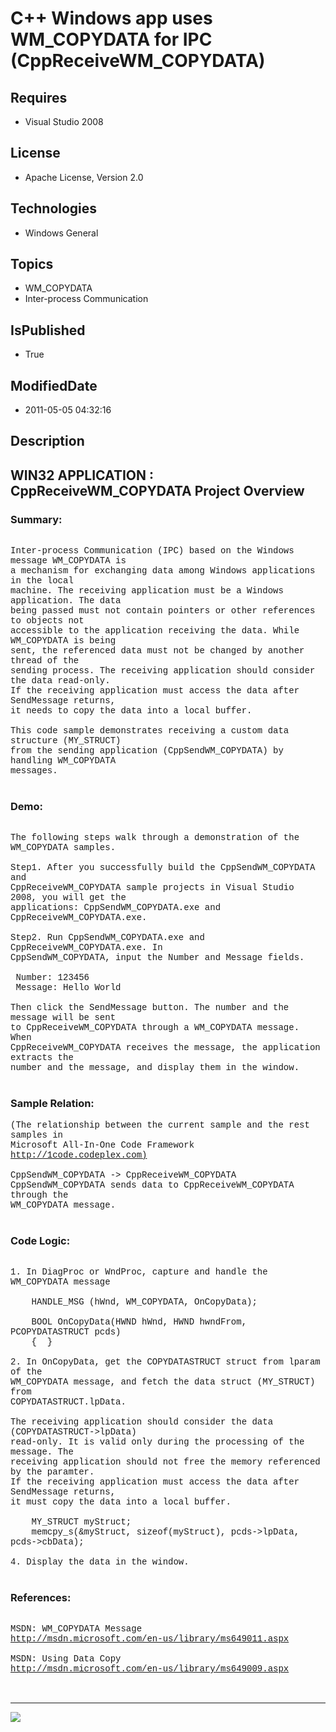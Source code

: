 # C++ Windows app uses WM_COPYDATA for IPC (CppReceiveWM_COPYDATA)
## Requires
* Visual Studio 2008
## License
* Apache License, Version 2.0
## Technologies
* Windows General
## Topics
* WM_COPYDATA
* Inter-process Communication
## IsPublished
* True
## ModifiedDate
* 2011-05-05 04:32:16
## Description

<p style="font-family:Courier New"></p>
<h2>WIN32 APPLICATION : CppReceiveWM_COPYDATA Project Overview</h2>
<p style="font-family:Courier New"></p>
<h3>Summary:</h3>
<p style="font-family:Courier New"><br>
Inter-process Communication (IPC) based on the Windows message WM_COPYDATA is <br>
a mechanism for exchanging data among Windows applications in the local <br>
machine. The receiving application must be a Windows application. The data <br>
being passed must not contain pointers or other references to objects not <br>
accessible to the application receiving the data. While WM_COPYDATA is being <br>
sent, the referenced data must not be changed by another thread of the <br>
sending process. The receiving application should consider the data read-only. <br>
If the receiving application must access the data after SendMessage returns, <br>
it needs to copy the data into a local buffer.<br>
<br>
This code sample demonstrates receiving a custom data structure (MY_STRUCT) <br>
from the sending application (CppSendWM_COPYDATA) by handling WM_COPYDATA <br>
messages.<br>
<br>
</p>
<h3>Demo:</h3>
<p style="font-family:Courier New"><br>
The following steps walk through a demonstration of the WM_COPYDATA samples.<br>
<br>
Step1. After you successfully build the CppSendWM_COPYDATA and <br>
CppReceiveWM_COPYDATA sample projects in Visual Studio 2008, you will get the <br>
applications: CppSendWM_COPYDATA.exe and CppReceiveWM_COPYDATA.exe. <br>
<br>
Step2. Run CppSendWM_COPYDATA.exe and CppReceiveWM_COPYDATA.exe. In <br>
CppSendWM_COPYDATA, input the Number and Message fields.<br>
<br>
&nbsp;Number: 123456<br>
&nbsp;Message: Hello World<br>
<br>
Then click the SendMessage button. The number and the message will be sent <br>
to CppReceiveWM_COPYDATA through a WM_COPYDATA message. When <br>
CppReceiveWM_COPYDATA receives the message, the application extracts the <br>
number and the message, and display them in the window.<br>
<br>
</p>
<h3>Sample Relation:</h3>
<p style="font-family:Courier New">(The relationship between the current sample and the rest samples in
<br>
Microsoft All-In-One Code Framework <a target="_blank" href="http://1code.codeplex.com)">
http://1code.codeplex.com)</a><br>
<br>
CppSendWM_COPYDATA -&gt; CppReceiveWM_COPYDATA<br>
CppSendWM_COPYDATA sends data to CppReceiveWM_COPYDATA through the &nbsp;<br>
WM_COPYDATA message.<br>
<br>
</p>
<h3>Code Logic:</h3>
<p style="font-family:Courier New"><br>
1. In DiagProc or WndProc, capture and handle the WM_COPYDATA message<br>
<br>
&nbsp;&nbsp;&nbsp;&nbsp;HANDLE_MSG (hWnd, WM_COPYDATA, OnCopyData);<br>
&nbsp;&nbsp;&nbsp;&nbsp;<br>
&nbsp;&nbsp;&nbsp;&nbsp;BOOL OnCopyData(HWND hWnd, HWND hwndFrom, PCOPYDATASTRUCT pcds)<br>
&nbsp;&nbsp;&nbsp;&nbsp;{ &nbsp;}<br>
<br>
2. In OnCopyData, get the COPYDATASTRUCT struct from lparam of the <br>
WM_COPYDATA message, and fetch the data struct (MY_STRUCT) from <br>
COPYDATASTRUCT.lpData.<br>
<br>
The receiving application should consider the data (COPYDATASTRUCT-&gt;lpData) <br>
read-only. It is valid only during the processing of the message. The <br>
receiving application should not free the memory referenced by the paramter. <br>
If the receiving application must access the data after SendMessage returns, <br>
it must copy the data into a local buffer. <br>
<br>
&nbsp;&nbsp;&nbsp;&nbsp;MY_STRUCT myStruct;<br>
&nbsp;&nbsp;&nbsp;&nbsp;memcpy_s(&myStruct, sizeof(myStruct), pcds-&gt;lpData, pcds-&gt;cbData);<br>
<br>
4. Display the data in the window.<br>
<br>
</p>
<h3>References:</h3>
<p style="font-family:Courier New"><br>
MSDN: WM_COPYDATA Message<br>
<a target="_blank" href="http://msdn.microsoft.com/en-us/library/ms649011.aspx">http://msdn.microsoft.com/en-us/library/ms649011.aspx</a><br>
<br>
MSDN: Using Data Copy<br>
<a target="_blank" href="http://msdn.microsoft.com/en-us/library/ms649009.aspx">http://msdn.microsoft.com/en-us/library/ms649009.aspx</a><br>
<br>
<br>
</p>
<hr>
<div><a href="http://go.microsoft.com/?linkid=9759640" style="margin-top:3px"><img src="http://bit.ly/onecodelogo">
</a></div>
